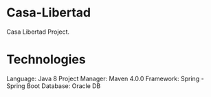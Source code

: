 # Casa-Libertad
Casa Libertad Project.

# Technologies
Language: Java 8
Project Manager: Maven 4.0.0
Framework: Spring - Spring Boot
Database: Oracle DB

